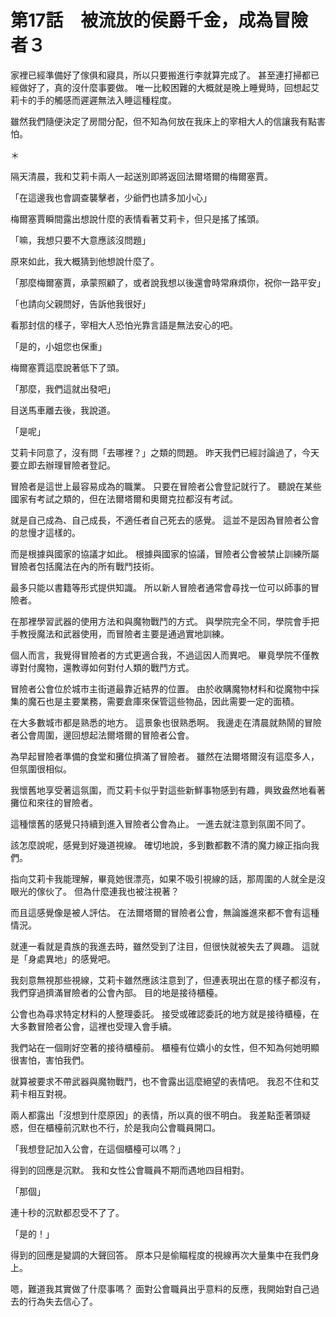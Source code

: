# 第17話　被流放的侯爵千金，成為冒險者３

家裡已經準備好了傢俱和寢具，所以只要搬進行李就算完成了。
甚至連打掃都已經做好了，真的沒什麼事要做。
唯一比較困難的大概就是晚上睡覺時，回想起艾莉卡的手的觸感而遲遲無法入睡這種程度。

雖然我們隨便決定了房間分配，但不知為何放在我床上的宰相大人的信讓我有點害怕。

＊

隔天清晨，我和艾莉卡兩人一起送別即將返回法爾塔爾的梅爾塞賈。

「在這邊我也會調查襲擊者，少爺們也請多加小心」

梅爾塞賈瞬間露出想說什麼的表情看著艾莉卡，但只是搖了搖頭。

「嘛，我想只要不大意應該沒問題」

原來如此，我大概猜到他想說什麼了。

「那麼梅爾塞賈，承蒙照顧了，或者說我想以後還會時常麻煩你，祝你一路平安」

「也請向父親問好，告訴他我很好」

看那封信的樣子，宰相大人恐怕光靠言語是無法安心的吧。

「是的，小姐您也保重」

梅爾塞賈這麼說著低下了頭。

「那麼，我們這就出發吧」

目送馬車離去後，我說道。

「是呢」

艾莉卡同意了，沒有問「去哪裡？」之類的問題。
昨天我們已經討論過了，今天要立即去辦理冒險者登記。

冒險者是這世上最容易成為的職業。
只要在冒險者公會登記就行了。
聽說在某些國家有考試之類的，但在法爾塔爾和奧爾克拉都沒有考試。

就是自己成為、自己成長，不適任者自己死去的感覺。
這並不是因為冒險者公會的怠慢才這樣的。

而是根據與國家的協議才如此。
根據與國家的協議，冒險者公會被禁止訓練所屬冒險者包括魔法在內的所有戰鬥技術。

最多只能以書籍等形式提供知識。
所以新人冒險者通常會尋找一位可以師事的冒險者。

在那裡學習武器的使用方法和與魔物戰鬥的方式。
與學院完全不同，學院會手把手教授魔法和武器使用，而冒險者主要是通過實地訓練。

個人而言，我覺得冒險者的方式更適合我，不過這因人而異吧。
畢竟學院不僅教導對付魔物，還教導如何對付人類的戰鬥方式。

冒險者公會位於城市主街道最靠近結界的位置。
由於收購魔物材料和從魔物中採集的魔石也是主要業務，需要倉庫來保管這些物品，因此需要一定的面積。

在大多數城市都是熟悉的地方。
這景象也很熟悉啊。
我邊走在清晨就熱鬧的冒險者公會周圍，邊回想起法爾塔爾的冒險者公會。

為早起冒險者準備的食堂和攤位擠滿了冒險者。
雖然在法爾塔爾沒有這麼多人，但氛圍很相似。

我懷舊地享受著這氛圍，而艾莉卡似乎對這些新鮮事物感到有趣，興致盎然地看著攤位和來往的冒險者。

這種懷舊的感覺只持續到進入冒險者公會為止。
一進去就注意到氛圍不同了。

該怎麼說呢，感覺到好幾道視線。
確切地說，多到數都數不清的魔力線正指向我們。

指向艾莉卡我能理解，畢竟她很漂亮，如果不吸引視線的話，那周圍的人就全是沒眼光的傢伙了。
但為什麼連我也被注視著？

而且這感覺像是被人評估。
在法爾塔爾的冒險者公會，無論誰進來都不會有這種情況。

就連一看就是貴族的我進去時，雖然受到了注目，但很快就被失去了興趣。
這就是「身處異地」的感覺吧。

我刻意無視那些視線，艾莉卡雖然應該注意到了，但連表現出在意的樣子都沒有，我們穿過擠滿冒險者的公會內部。
目的地是接待櫃檯。

公會也為尋求特定材料的人整理委託。
接受或確認委託的地方就是接待櫃檯，在大多數冒險者公會，這裡也受理入會手續。

我們站在一個剛好空著的接待櫃檯前。
櫃檯有位嬌小的女性，但不知為何她明顯很害怕，害怕我們。

就算被要求不帶武器與魔物戰鬥，也不會露出這麼絕望的表情吧。
我忍不住和艾莉卡相互對視。

兩人都露出「沒想到什麼原因」的表情，所以真的很不明白。
我差點歪著頭疑惑，但在櫃檯前沉默也不行，於是我向公會職員開口。

「我想登記加入公會，在這個櫃檯可以嗎？」

得到的回應是沉默。
我和女性公會職員不期而遇地四目相對。

「那個」

連十秒的沉默都忍受不了了。

「是的！」

得到的回應是變調的大聲回答。
原本只是偷瞄程度的視線再次大量集中在我們身上。

嗯，難道我其實做了什麼事嗎？
面對公會職員出乎意料的反應，我開始對自己過去的行為失去信心了。